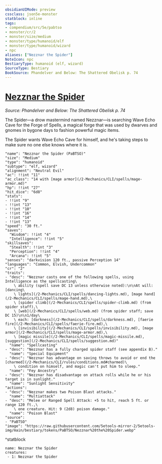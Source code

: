 ```yaml
---
obsidianUIMode: preview
cssclass: json5e-monster
statblock: inline
tags:
- compendium/src/5e/pabtso
- monster/cr/2
- monster/size/medium
- monster/type/humanoid/elf
- monster/type/humanoid/wizard
- npc
aliases: ["Nezznar the Spider"]
NoteIcon: npc
BestiaryType: humanoid (elf, wizard)
SourceType: Bestiary
BookSource: Phandelver and Below: The Shattered Obelisk p. 74
---
```

# [Nezznar the Spider](2-Mechanics/CLI/bestiary/npc/nezznar-the-spider-pabtso.md)
*Source: Phandelver and Below: The Shattered Obelisk p. 74*  

The Spider—a drow mastermind named Nezznar—is searching Wave Echo Cave for the Forge of Spells, a magical forge that was used by dwarves and gnomes in bygone days to fashion powerful magic items.

The Spider wants Wave Echo Cave for himself, and he's taking steps to make sure no one else knows where it is.

```statblock
"name": "Nezznar the Spider (PaBTSO)"
"size": "Medium"
"type": "humanoid"
"subtype": "elf, wizard"
"alignment": "Neutral Evil"
"ac": !!int "11"
"ac_class": "14 with [mage armor](/2-Mechanics/CLI/spells/mage-armor.md)"
"hp": !!int "27"
"hit_dice": "6d8"
"stats":
- !!int "9"
- !!int "13"
- !!int "10"
- !!int "16"
- !!int "14"
- !!int "13"
"speed": "30 ft."
"saves":
  "Wisdom": !!int "4"
  "Intelligence": !!int "5"
"skillsaves":
  "Stealth": !!int "3"
  "Perception": !!int "4"
  "Arcana": !!int "5"
"senses": "darkvision 120 ft., passive Perception 14"
"languages": "Common, Elvish, Undercommon"
"cr": "2"
"traits":
- "desc": "Nezznar casts one of the following spells, using Intelligence as the spellcasting\
    \ ability (spell save DC 13 unless otherwise noted):\n\nAt will: [dancing\
    \ lights](/2-Mechanics/CLI/spells/dancing-lights.md), [mage hand](/2-Mechanics/CLI/spells/mage-hand.md),\
    \ [spider climb](/2-Mechanics/CLI/spells/spider-climb.md) (from spider staff),\
    \ [web](/2-Mechanics/CLI/spells/web.md) (from spider staff; save DC 15)\n\n1/day\
    \ each: [darkness](/2-Mechanics/CLI/spells/darkness.md), [faerie fire](/2-Mechanics/CLI/spells/faerie-fire.md),\
    \ [invisibility](/2-Mechanics/CLI/spells/invisibility.md), [mage armor](/2-Mechanics/CLI/spells/mage-armor.md),\
    \ [magic missile](/2-Mechanics/CLI/spells/magic-missile.md), [suggestion](/2-Mechanics/CLI/spells/suggestion.md)"
  "name": "Spellcasting"
- "desc": "Nezznar has a fully charged spider staff (see appendix B)."
  "name": "Special Equipment"
- "desc": "Nezznar has advantage on saving throws to avoid or end the [charmed](/2-Mechanics/CLI/rules/conditions.md#charmed)\
    \ condition on himself, and magic can't put him to sleep."
  "name": "Fey Ancestry"
- "desc": "Nezznar has disadvantage on attack rolls while he or his target is in sunlight."
  "name": "Sunlight Sensitivity"
"actions":
- "desc": "Nezznar makes two Poison Blast attacks."
  "name": "Multiattack"
- "desc": "Melee or Ranged Spell Attack: +5 to hit, reach 5 ft. or range 120 ft.,\
    \ one creature. Hit: 9 (2d8) poison damage."
  "name": "Poison Blast"
"source":
- "PaBTSO"
"image": "https://raw.githubusercontent.com/5etools-mirror-2/5etools-img/main/bestiary/tokens/PaBTSO/Nezznar%20the%20Spider.webp"
```
^statblock

```encounter-table
name: Nezznar the Spider
creatures:
 - 1: Nezznar the Spider
```
